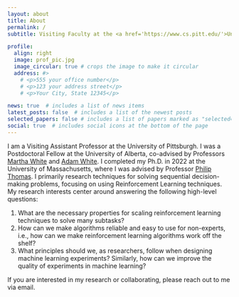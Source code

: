 ```yaml
---
layout: about
title: About
permalink: /
subtitle: Visiting Faculty at the <a href='https://www.cs.pitt.edu/'>University of Pittsburgh</a>.

profile:
  align: right
  image: prof_pic.jpg
  image_circular: true # crops the image to make it circular
  address: #>
    # <p>555 your office number</p>
    # <p>123 your address street</p>
    # <p>Your City, State 12345</p>

news: true  # includes a list of news items
latest_posts: false  # includes a list of the newest posts
selected_papers: false # includes a list of papers marked as "selected={true}"
social: true  # includes social icons at the bottom of the page
---
```


I am a Visiting Assistant Professor at the University of Pittsburgh. I was a Postdoctoral Fellow at the University of Alberta, co-advised by Professors [Martha White](https://webdocs.cs.ualberta.ca/~whitem/) and [Adam White](https://sites.ualberta.ca/~amw8/). I completed my Ph.D. in 2022 at the University of Massachusetts, where I was advised by Professor [Philip Thomas](https://people.cs.umass.edu/~pthomas/). I primarily research techniques for solving sequential decision-making problems, focusing on using Reinforcement Learning techniques. My research interests center around answering the following high-level questions: 
1. What are the necessary properties for scaling reinforcement learning techniques to solve many subtasks? 
2. How can we make algorithms reliable and easy to use for non-experts, i.e., how can we make reinforcement learning algorithms work off the shelf?
3. What principles should we, as researchers, follow when designing machine learning experiments? Similarly, how can we improve the quality of experiments in machine learning?

If you are interested in my research or collaborating, please reach out to me via email. 